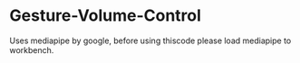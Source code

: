 # Gesture-Volume-Control
<p> Uses mediapipe by google, before using thiscode please load mediapipe to workbench.</p>
